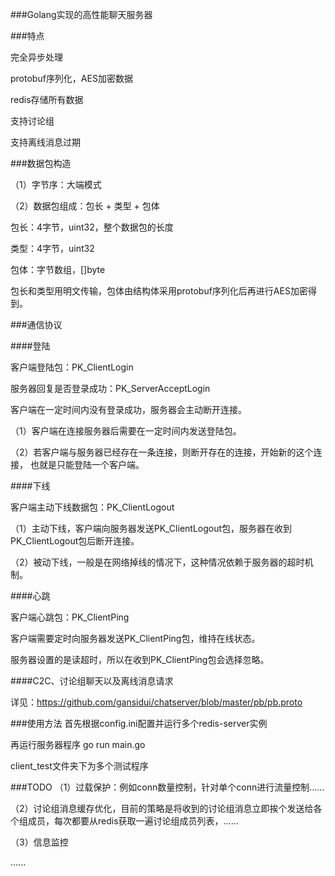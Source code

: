 ###Golang实现的高性能聊天服务器


###特点

完全异步处理

protobuf序列化，AES加密数据

redis存储所有数据

支持讨论组

支持离线消息过期


###数据包构造

（1）字节序：大端模式

（2）数据包组成：包长 + 类型 + 包体

 包长：4字节，uint32，整个数据包的长度

 类型：4字节，uint32

 包体：字节数组，[]byte

 包长和类型用明文传输，包体由结构体采用protobuf序列化后再进行AES加密得到。


###通信协议

####登陆

客户端登陆包：PK_ClientLogin

服务器回复是否登录成功：PK_ServerAcceptLogin

客户端在一定时间内没有登录成功，服务器会主动断开连接。

（1）客户端在连接服务器后需要在一定时间内发送登陆包。

（2）若客户端与服务器已经存在一条连接，则断开存在的连接，开始新的这个连接，
也就是只能登陆一个客户端。


####下线

客户端主动下线数据包：PK_ClientLogout

（1）主动下线，客户端向服务器发送PK_ClientLogout包，服务器在收到PK_ClientLogout包后断开连接。

（2）被动下线，一般是在网络掉线的情况下，这种情况依赖于服务器的超时机制。


####心跳

客户端心跳包：PK_ClientPing

客户端需要定时向服务器发送PK_ClientPing包，维持在线状态。

服务器设置的是读超时，所以在收到PK_ClientPing包会选择忽略。


####C2C、讨论组聊天以及离线消息请求

详见：https://github.com/gansidui/chatserver/blob/master/pb/pb.proto


###使用方法
首先根据config.ini配置并运行多个redis-server实例

再运行服务器程序 go run main.go

client_test文件夹下为多个测试程序


###TODO
（1）过载保护：例如conn数量控制，针对单个conn进行流量控制......

（2）讨论组消息缓存优化，目前的策略是将收到的讨论组消息立即挨个发送给各个组成员，每次都要从redis获取一遍讨论组成员列表，......

（3）信息监控

......